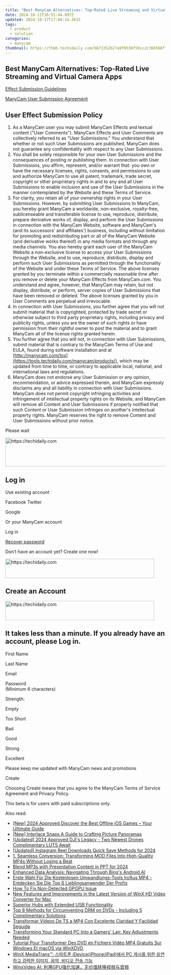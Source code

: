 ```yaml
---
title: "Best ManyCam Alternatives: Top-Rated Live Streaming and Virtual Camera Apps"
date: 2024-10-11T16:51:44.897Z
updated: 2024-10-17T17:04:14.363Z
tags:
  - product
  - solution
categories:
  - manycam
thumbnail: https://thmb.techidaily.com/bb71352b27a9f0530f59cc2c36b568ff3e277e8a2296dc605c5a7f11777f7220.jpg
---
```


## Best ManyCam Alternatives: Top-Rated Live Streaming and Virtual Camera Apps

[Effect Submission Guidelines](https://tools.techidaily.com/manycam/products/) 

[ManyCam User Submission Agreement](https://tools.techidaily.com/manycam/products/) 

## User Effect Submission Policy

1. As a ManyCam user you may submit ManyCam Effects and textual content ("User Comments"). ManyCam Effects and User Comments are collectively referred to as "User Submissions." You understand that whether or not such User Submissions are published, ManyCam does not guarantee any confidentiality with respect to any User Submissions.
2. You shall be solely responsible for your own User Submissions and the consequences of posting or publishing them. In connection with User Submissions, you affirm, represent, and/or warrant that: you own or have the necessary licenses, rights, consents, and permissions to use and authorize ManyCam to use all patent, trademark, trade secret, copyright or other proprietary rights in and to any and all User Submissions to enable inclusion and use of the User Submissions in the manner contemplated by the Website and these Terms of Service.
3. For clarity, you retain all of your ownership rights in your User Submissions. However, by submitting User Submissions to ManyCam, you hereby grant ManyCam a worldwide, non-exclusive, royalty-free, sublicenseable and transferable license to use, reproduce, distribute, prepare derivative works of, display, and perform the User Submissions in connection with the ManyCam Website, software and ManyCam's (and its successors' and affiliates') business, including without limitation for promoting and redistributing part or all of the ManyCam Website (and derivative works thereof) in any media formats and through any media channels. You also hereby grant each user of the ManyCam Website a non-exclusive license to access your User Submissions through the Website, and to use, reproduce, distribute, display and perform such User Submissions as permitted through the functionality of the Website and under these Terms of Service. The above licenses granted by you terminate within a commercially reasonable time after you remove or delete your ManyCam Effects from ManyCam.com. You understand and agree, however, that ManyCam may retain, but not display, distribute, or perform, server copies of User Submissions that have been removed or deleted. The above licenses granted by you in User Comments are perpetual and irrevocable.
4. In connection with User Submissions, you further agree that you will not submit material that is copyrighted, protected by trade secret or otherwise subject to third party proprietary rights, including privacy and publicity rights, unless you are the owner of such rights or have permission from their rightful owner to post the material and to grant ManyCam all of the license rights granted herein.
5. You further agree that you will not, in connection with User Submissions, submit material that is contrary to the ManyCam Terms of Use and EULA, found during software installation and at [http://manycam.com/tos](https://tools.techidaily.com/manycam/products/), which may be updated from time to time, or contrary to applicable local, national, and international laws and regulations.
6. ManyCam does not endorse any User Submission or any opinion, recommendation, or advice expressed therein, and ManyCam expressly disclaims any and all liability in connection with User Submissions. ManyCam does not permit copyright infringing activities and infringement of intellectual property rights on its Website, and ManyCam will remove all Content and User Submissions if properly notified that such Content or User Submission infringes on another's intellectual property rights. ManyCam reserves the right to remove Content and User Submissions without prior notice.

  
Please wait 

<!-- affiliate ads begin -->
<a href="https://appsumo.8odi.net/c/5597632/2075462/7443" target="_top" id="2075462">
  <img src="//a.impactradius-go.com/display-ad/7443-2075462" border="0" alt="https://techidaily.com" width="728" height="90"/>
</a>
<img height="0" width="0" src="https://appsumo.8odi.net/i/5597632/2075462/7443" style="position:absolute;visibility:hidden;" border="0" />
<!-- affiliate ads end -->

## Log in

Use existing account

Facebook Twitter 

Google

Or your ManyCam account

Log in 

[Recover password](https://tools.techidaily.com/manycam/products/) 

 Don’t have an account yet? Create one now! 

<!-- affiliate ads begin -->
<a href="https://aligracehair.sjv.io/c/5597632/2135374/19272" target="_top" id="2135374">
  <img src="//a.impactradius-go.com/display-ad/19272-2135374" border="0" alt="https://techidaily.com" width="468" height="60"/>
</a>
<img height="0" width="0" src="https://aligracehair.sjv.io/i/5597632/2135374/19272" style="position:absolute;visibility:hidden;" border="0" />
<!-- affiliate ads end -->

## Create an Account

<!-- affiliate ads begin -->
<a href="https://bluettius.sjv.io/c/5597632/2139118/17108" target="_top" id="2139118">
  <img src="//a.impactradius-go.com/display-ad/17108-2139118" border="0" alt="https://techidaily.com" width="468" height="60"/>
</a>
<img height="0" width="0" src="https://bluettius.sjv.io/i/5597632/2139118/17108" style="position:absolute;visibility:hidden;" border="0" />
<!-- affiliate ads end -->

## It takes less than a minute. If you already have an account, please Log in.

First Name 

Last Name 

Email 

Password  
(Minimum 6 characters) 

Strength: 

Empty

Too Short

Bad

Good

Strong

Excellent

Please keep me updated with ManyCam news and promotions 

Create 

Choosing Create means that you agree to the ManyCam Terms of Service Agreement and Privacy Policy.

This beta is for users with paid subscriptions only.

<ins class="adsbygoogle"
     style="display:block"
     data-ad-format="autorelaxed"
     data-ad-client="ca-pub-7571918770474297"
     data-ad-slot="1223367746"></ins>

<ins class="adsbygoogle"
     style="display:block"
     data-ad-client="ca-pub-7571918770474297"
     data-ad-slot="8358498916"
     data-ad-format="auto"
     data-full-width-responsive="true"></ins>

<span class="atpl-alsoreadstyle">Also read:</span>
<div><ul>
<li><a href="https://video-capture.techidaily.com/new-2024-approved-discover-the-best-offline-ios-games-your-ultimate-guide/"><u>[New] 2024 Approved Discover the Best Offline iOS Games – Your Ultimate Guide</u></a></li>
<li><a href="https://fox-helps.techidaily.com/new-interlace-snaps-a-guide-to-crafting-picture-panoramas/"><u>[New] Interlace Snaps A Guide to Crafting Picture Panoramas</u></a></li>
<li><a href="https://article-files.techidaily.com/updated-2024-approved-djis-legacy-two-newest-drones-complimentary-luts-await/"><u>[Updated] 2024 Approved DJI's Legacy - Two Newest Drones Complimentary LUTS Await</u></a></li>
<li><a href="https://instagram-video-recordings.techidaily.com/updated-instagram-reel-downloads-quick-save-methods-for-2024/"><u>[Updated] Instagram Reel Downloads Quick Save Methods for 2024</u></a></li>
<li><a href="https://solve-outstanding.techidaily.com/1-seamless-conversion-transforming-mod-files-into-high-quality-mp4s-without-losing-a-beat/"><u>1. Seamless Conversion: Transforming MOD Files Into High-Quality MP4s Without Losing a Beat</u></a></li>
<li><a href="https://extra-information.techidaily.com/blend-mp3s-with-presentation-content-in-ppt-for-2024/"><u>Blend MP3s with Presentation Content in PPT for 2024</u></a></li>
<li><a href="https://tech-haven.techidaily.com/enhanced-data-analysis-navigating-through-bings-android-ai/"><u>Enhanced Data Analysis: Navigating Through Bing's Android AI</u></a></li>
<li><a href="https://solve-outstanding.techidaily.com/erste-wahl-fur-die-kostenlosen-umwandlungs-tools-inaus-mp4-entdecken-sie-die-top-6-lieblingsanwender-der-profis/"><u>Erste Wahl Für Die Kostenlosen Umwandlungs-Tools In/Aus MP4 - Entdecken Sie Die Top 6 Lieblingsanwender Der Profis</u></a></li>
<li><a href="https://network-issues.techidaily.com/how-to-fix-non-detected-gpgpu-issue/"><u>How To Fix Non-Detected GPGPU Issue</u></a></li>
<li><a href="https://solve-outstanding.techidaily.com/new-features-and-improvements-in-the-latest-version-of-winx-hd-video-converter-for-mac/"><u>New Features and Improvements in the Latest Version of WinX HD Video Converter for Mac</u></a></li>
<li><a href="https://games-able.techidaily.com/superior-hubs-with-extended-usb-functionality/"><u>Superior Hubs with Extended USB Functionality</u></a></li>
<li><a href="https://solve-outstanding.techidaily.com/top-8-methods-for-circumventing-drm-on-dvds-including-5-complimentary-solutions/"><u>Top 8 Methods for Circumventing DRM on DVDs - Including 5 Complimentary Solutions</u></a></li>
<li><a href="https://solve-outstanding.techidaily.com/transformar-videos-de-ts-a-mp4-con-excelente-claridad-y-facilidad-seguida/"><u>Transformar Vídeos De TS a MP4 Con Excelente Claridad Y Facilidad Seguida</u></a></li>
<li><a href="https://buynow-help.techidaily.com/transforming-your-standard-pc-into-a-gamers-lair-key-adjustments-needed/"><u>Transforming Your Standard PC Into a Gamers' Lair: Key Adjustments Needed</u></a></li>
<li><a href="https://solve-outstanding.techidaily.com/tutorial-pour-transformer-des-dvd-en-fichiers-video-mp4-gratuits-sur-windows-et-macos-via-winxdvd/"><u>Tutorial Pour Transformer Des DVD en Fichiers Vidéo MP4 Gratuits Sur Windows Et macOS via WinXDVD</u></a></li>
<li><a href="https://solve-outstanding.techidaily.com/winx-mediatrans-ideviceiphoneipad-pc/"><u>WinX MediaTrans™: 스마트폰 iDevice(iPhone/iPad)에서 PC 게시를 위한 유연하고 강력한 이미지, 음악, 비디오 전송 기능</u></a></li>
<li><a href="https://solve-outstanding.techidaily.com/1725289002149-winxvideo-ai-gpu/"><u>WinxVideo AI: 利用GPU强化加速，无价值转换视频与音频</u></a></li>
</ul></div>

